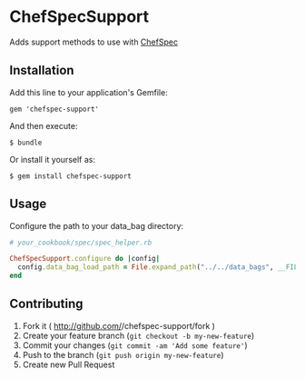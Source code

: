# ChefSpecSupport

Adds support methods to use with [ChefSpec](http://code.sethvargo.com/chefspec/)

## Installation

Add this line to your application's Gemfile:

    gem 'chefspec-support'

And then execute:

    $ bundle

Or install it yourself as:

    $ gem install chefspec-support

## Usage

Configure the path to your data_bag directory:

```ruby
# your_cookbook/spec/spec_helper.rb

ChefSpecSupport.configure do |config|
  config.data_bag_load_path = File.expand_path("../../data_bags", __FILE__)
end

```

## Contributing

1. Fork it ( http://github.com/<my-github-username>/chefspec-support/fork )
2. Create your feature branch (`git checkout -b my-new-feature`)
3. Commit your changes (`git commit -am 'Add some feature'`)
4. Push to the branch (`git push origin my-new-feature`)
5. Create new Pull Request
